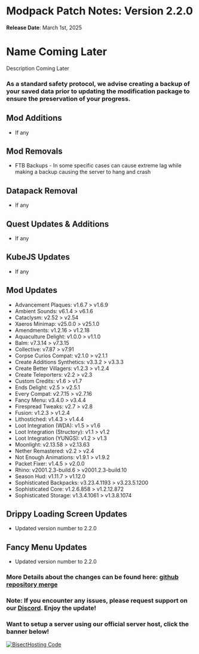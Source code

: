 # Modpack Patch Notes: Version 2.2.0
**Release Date**: March 1st, 2025

# Name Coming Later

Description Coming Later

### As a standard safety protocol, we advise creating a backup of your saved data prior to updating the modification package to ensure the preservation of your progress.

## Mod Additions
- If any

## **Mod Removals**  
- FTB Backups - In some specific cases can cause extreme lag while making a backup causing the server to hang and crash

## **Datapack Removal**  
- If any

## **Quest Updates & Additions**  
- If any

## **KubeJS Updates**  
- If any

## Mod Updates
- Advancement Plaques: v1.6.7 > v1.6.9
- Ambient Sounds: v6.1.4 > v6.1.6
- Cataclysm: v2.52 > v2.54
- Xaeros Minimap: v25.0.0 > v25.1.0
- Amendments: v1.2.16 > v1.2.18
- Aquaculture Delight: v1.0.0 > v1.1.0
- Balm: v7.3.14 > v7.3.15
- Collective: v7.87 > v7.91
- Corpse Curios Compat: v2.1.0 > v2.1.1
- Create Additions Synthetics: v3.3.2 > v3.3.3
- Create Better Villagers: v1.2.3 > v1.2.4
- Create Teleporters: v2.2 > v2.3
- Custom Credits: v1.6 > v1.7
- Ends Delight: v2.5 > v2.5.1
- Every Compat: v2.7.15 > v2.7.16
- Fancy Menu: v3.4.0 > v3.4.4
- Firespread Tweaks: v2.7 > v2.8
- Fusion: v1.2.3 > v1.2.4
- Lithostiched: v1.4.3 > v1.4.4
- Loot Integration (WDA): v1.5 > v1.6
- Loot Integration (Structory): v1.1 > v1.2
- Loot Integration (YUNGS): v1.2 > v1.3
- Moonlight: v2.13.58 > v2.13.63
- Nether Remastered: v2.2 > v2.4
- Not Enough Animations: v1.9.1 > v1.9.2
- Packet Fixer: v1.4.5 > v2.0.0
- Rhino: v2001.2.3-build.6 > v2001.2.3-build.10
- Season Hud: v1.11.7 > v1.12.0
- Sophisticated Backpacks: v3.23.4.1193 > v3.23.5.1200
- Sophisticated Core: v1.2.6.858 > v1.2.12.872
- Sophisticated Storage: v1.3.4.1061 > v1.3.8.1074

## Drippy Loading Screen Updates
- Updated version number to 2.2.0

## Fancy Menu Updates
- Updated version number to 2.2.0

### More Details about the changes can be found here: [github repository merge](https://github.com/M0nkeyPr0grammer/Create-Forge-Frontier/compare/?)

### Note: If you encounter any issues, please request support on our [Discord](https://discord.gg/quenZthXgy). Enjoy the update!

### Want to setup a server using our official server host, click the banner below!
[![BisectHosting Code](https://raw.githubusercontent.com/M0nkeyPr0grammer/Landscapes-Reimagined/main/BH_Landscape_Reimagined.png)](https://bisecthosting.com/M0nkeyPr0grammer?r=curseforge+chanelog)